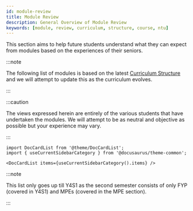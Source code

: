 ```yaml
---
id: module-review
title: Module Review
description: General Overview of Module Review
keywords: [module, review, curriculum, structure, course, ntu]
---
```


This section aims to help future students understand what they can expect from modules based on the experiences of their seniors.

:::note

The following list of modules is based on the latest [Curriculum Structure](https://www.ntu.edu.sg/scse/admissions/programmes/undergraduate-programmes/curriculum-structure#Content_C021_Col00) and we will attempt to update this as the curriculum evolves.

:::

:::caution

The views expressed herein are entirely of the various students that have undertaken the modules. We will attempt to be as neutral and objective as possible but your experience may vary.

:::

```mdx-code-block
import DocCardList from '@theme/DocCardList';
import { useCurrentSidebarCategory } from '@docusaurus/theme-common';

<DocCardList items={useCurrentSidebarCategory().items} />
```

:::note

This list only goes up till Y4S1 as the second semester consists of only FYP (covered in Y4S1) and MPEs (covered in the MPE section).

:::
